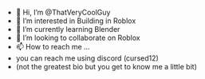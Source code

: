 - 👋 Hi, I’m @ThatVeryCoolGuy
- 👀 I’m interested in Building in Roblox
- 🌱 I’m currently learning Blender
- 💞️ I’m looking to collaborate on Roblox
- 📫 How to reach me ...
- you can reach me using discord (cursed12)
- (not the greatest bio but you get to know me a little bit)

<!---
ThatVeryCoolGuy/ThatVeryCoolGuy is a ✨ special ✨ repository because its `README.md` (this file) appears on your GitHub profile.
You can click the Preview link to take a look at your changes.
--->
